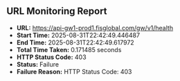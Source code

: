 ## URL Monitoring Report

- **URL:** https://api-gw1-prod1.fisglobal.com/gw/v1/health
- **Start Time:** 2025-08-31T22:42:49.446487
- **End Time:** 2025-08-31T22:42:49.617972
- **Total Time Taken:** 0.171485 seconds
- **HTTP Status Code:** 403
- **Status:** Failure
- **Failure Reason:** HTTP Status Code: 403
